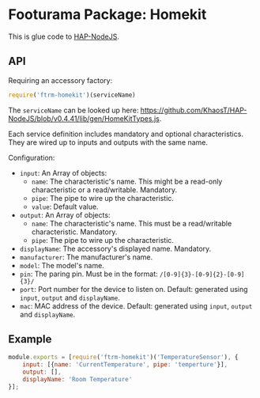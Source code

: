 # Footurama Package: Homekit

This is glue code to [HAP-NodeJS](https://github.com/KhaosT/HAP-NodeJS).

## API

Requiring an accessory factory:
```js
require('ftrm-homekit')(serviceName)
```

The ```serviceName``` can be looked up here: https://github.com/KhaosT/HAP-NodeJS/blob/v0.4.41/lib/gen/HomeKitTypes.js.

Each service definition includes mandatory and optional characteristics. They are wired up to inputs and outputs with the same name.

Configuration:

 * ```input```: An Array of objects:
   * ```name```: The characteristic's name. This might be a read-only characteristic or a read/writable. Mandatory.
   * ```pipe```: The pipe to wire up the characteristic.
   * ```value```: Default value.
 * ```output```: An Array of objects:
   * ```name```: The characteristic's name. This must be a read/writable characteristic. Mandatory.
   * ```pipe```: The pipe to wire up the characteristic.
 * ```displayName```: The accessory's displayed name. Mandatory.
 * ```manufacturer```: The manufacturer's name.
 * ```model```: The model's name.
 * ```pin```: The paring pin. Must be in the format: ```/[0-9]{3}-[0-9]{2}-[0-9]{3}/```
 * ```port```: Port number for the device to listen on. Default: generated using ```input```, ```output``` and ```displayName```.
 * ```mac```: MAC address of the device. Default: generated using ```input```, ```output``` and ```displayName```.

## Example

```js
module.exports = [require('ftrm-homekit')('TemperatureSensor'), {
	input: [{name: 'CurrentTemperature', pipe: 'temperture'}],
	output: [],
	displayName: 'Room Temperature'
}];
```
